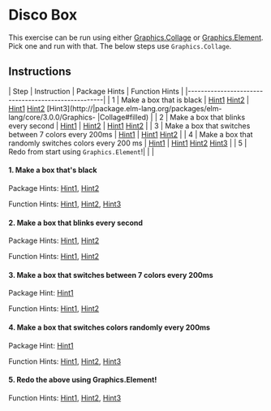# Disco Box

This exercise can be run using either [Graphics.Collage](http://package.elm-lang.org/packages/elm-lang/core/3.0.0/Graphics-Collage) or [Graphics.Element](http://package.elm-lang.org/packages/elm-lang/core/3.0.0/Graphics-Element). Pick one and run with that. The below steps use `Graphics.Collage`.

## Instructions

| Step | Instruction | Package Hints | Function Hints |
|----------------------------------------------------|
| 1 | Make a box that is black | [Hint1](http://package.elm-lang.org/packages/elm-lang/core/3.0.0/Color) [Hint2](http://package.elm-lang.org/packages/elm-lang/core/3.0.0/Graphics-Collage)  |  [Hint1](http://package.elm-lang.org/packages/elm-lang/core/3.0.0/Graphics-Collage#square) [Hint2](http://package.elm-lang.org/packages/elm-lang/core/3.0.0/Graphics-Collage#collage) [Hint3](http://|package.elm-lang.org/packages/elm-lang/core/3.0.0/Graphics- |Collage#filled) |
| 2 | Make a box that blinks every second | [Hint1](http://package.elm-lang.org/|packages/elm-lang/core/3.0.0/Time) |
[Hint2](http://package.elm-lang.org/packages/elm-lang/core/3.0.0/Signal) | [Hint1](http://package.elm-lang.org/packages/elm-lang/core/3.0.0/Time#every) [Hint2](http://package.elm-lang.org/packages/elm-lang/core/3.0.0/Signal#map) |
| 3 | Make a box that switches between 7 colors every 200ms | [Hint1](http://package.elm-lang.org/packages/elm-lang/core/3.0.0/Array) | [Hint1](http://package.elm-lang.org/packages/elm-lang/core/3.0.0/Array#fromList) [Hint2](http://package.elm-lang.org/packages/elm-lang/core/3.0.0/Array#get) |
| 4 | Make a box that randomly switches colors every 200 ms | [Hint1](http://package.elm-lang.org/packages/elm-lang/core/3.0.0/Random) | [Hint1](http://package.elm-lang.org/packages/elm-lang/core/3.0.0/Random#generate) [Hint2](http://package.elm-lang.org/packages/elm-lang/core/3.0.0/Random#initialSeed) [Hint3](http://package.elm-lang.org/packages/elm-lang/core/3.0.0/Random#int) |
| 5 | Redo from start using `Graphics.Element`!|  |   |


#### 1. Make a box that's black

Package Hints:
[Hint1](http://package.elm-lang.org/packages/elm-lang/core/3.0.0/Color),
[Hint2](http://package.elm-lang.org/packages/elm-lang/core/3.0.0/Graphics-Collage)

Function Hints:
[Hint1](http://package.elm-lang.org/packages/elm-lang/core/3.0.0/Graphics-Collage#square),
[Hint2](http://package.elm-lang.org/packages/elm-lang/core/3.0.0/Graphics-Collage#collage),
[Hint3](http://package.elm-lang.org/packages/elm-lang/core/3.0.0/Graphics-Collage#filled)

#### 2. Make a box that blinks every second

Package Hints:
[Hint1](http://package.elm-lang.org/packages/elm-lang/core/3.0.0/Time),
[Hint2](http://package.elm-lang.org/packages/elm-lang/core/3.0.0/Signal)

Function Hints:
[Hint1](http://package.elm-lang.org/packages/elm-lang/core/3.0.0/Time#every),
[Hint2](http://package.elm-lang.org/packages/elm-lang/core/3.0.0/Signal#map)

#### 3. Make a box that switches between 7 colors every 200ms

Package Hint:
[Hint1](http://package.elm-lang.org/packages/elm-lang/core/3.0.0/Array)

Function Hints:
[Hint1](http://package.elm-lang.org/packages/elm-lang/core/3.0.0/Array#fromList),
[Hint2](http://package.elm-lang.org/packages/elm-lang/core/3.0.0/Array#get)

#### 4. Make a box that switches colors randomly every 200ms

Package Hint:
[Hint1](http://package.elm-lang.org/packages/elm-lang/core/3.0.0/Random)

Function Hints:
[Hint1](http://package.elm-lang.org/packages/elm-lang/core/3.0.0/Random#generate),
[Hint2](http://package.elm-lang.org/packages/elm-lang/core/3.0.0/Random#initialSeed),
[Hint3](http://package.elm-lang.org/packages/elm-lang/core/3.0.0/Random#int)


#### 5. Redo the above using Graphics.Element!

Function Hints:
[Hint1](http://package.elm-lang.org/packages/elm-lang/core/3.0.0/Graphics-Element#container),
[Hint2](http://package.elm-lang.org/packages/elm-lang/core/3.0.0/Graphics-Element#color),
[Hint3](http://package.elm-lang.org/packages/elm-lang/core/3.0.0/Graphics-Element#size)